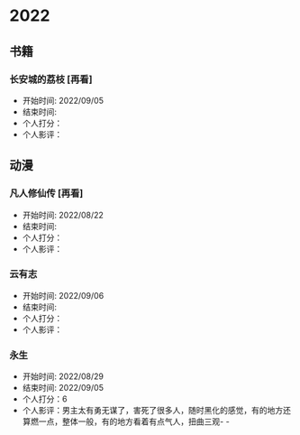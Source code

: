 # 2022

## 书籍

### 长安城的荔枝 [再看]

- 开始时间: 2022/09/05
- 结束时间:
- 个人打分：
- 个人影评：

## 动漫

### 凡人修仙传 [再看]

- 开始时间: 2022/08/22
- 结束时间:
- 个人打分：
- 个人影评：

### 云有志

- 开始时间: 2022/09/06
- 结束时间:
- 个人打分：
- 个人影评：

### 永生

- 开始时间: 2022/08/29
- 结束时间: 2022/09/05
- 个人打分：6
- 个人影评：男主太有勇无谋了，害死了很多人，随时黑化的感觉，有的地方还算燃一点，整体一般，有的地方看着有点气人，扭曲三观- -
